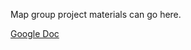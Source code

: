 Map group project materials can go here. 

[Google Doc](https://docs.google.com/document/d/1qCzVhr1DV1LQ38rl3kj5BzzTInCAe3H4L2al0dPRvi0/edit?usp=sharing)
